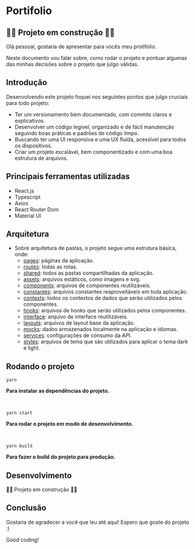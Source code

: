 # Portifolio

## 🚨🚨 Projeto em construção 🚨🚨

Olá pessoal, gostaria de apresentar para vocês meu protifolio.

Neste documento vou falar sobre, como rodar o projeto e pontuar algumas das minhas decisões sobre o projeto que julgo válidas.

## Introdução

Desenvolvendo este projeto foquei nos seguintes pontos que julgo cruciais para todo projeto:

- Ter um versionamento bem documentado, com commits claros e explicativos.
- Desenvolver um código legível, organizado e de fácil manutenção seguindo boas práticas e padrões de código limpo.
- Buscando ter uma UI responsiva e uma UX fluída, acessível para todos os dispositivos.
- Criar um projeto escalável, bem componentizado e com uma boa estrutura de arquivos.

## Principais ferramentas utilizadas

- React.js
- Typescript
- Axios
- React Router Dom
- Material UI

## Arquitetura

- Sobre arquitetura de pastas, o projeto segue uma estrutura básica, onde:
  - [pages](https://github.com/samuelrms/study-mui-with-ts/tree/main/src/shared/assets): páginas da aplicação.
  - [routes](https://github.com/samuelrms/study-mui-with-ts/tree/main/src/shared/assets): todas as rotas.
  - [shared](https://github.com/samuelrms/study-mui-with-ts/tree/main/src/shared): todos as pastas compartilhadas da aplicação.
  - [assets](https://github.com/samuelrms/study-mui-with-ts/tree/main/src/shared/assets): arquivos estáticos, como imagens e svg.
  - [components](https://github.com/samuelrms/study-mui-with-ts/tree/main/src/shared/components): arquivos de componentes reutilizáveis.
  - [constantes](https://github.com/samuelrms/study-mui-with-ts/tree/main/src/shared/components): arquivos constantes reaproveitáveis em toda aplicação.
  - [contexts](https://github.com/samuelrms/study-mui-with-ts/tree/main/src/shared/contexts): todos os contextos de dados que serão utilizados pelos componentes.
  - [hooks](https://github.com/samuelrms/study-mui-with-ts/tree/main/src/shared/hooks): arquivos de hooks que serão utilizados pelos componentes.
  - [interface](https://github.com/samuelrms/study-mui-with-ts/tree/main/src/shared/Interfaces): arquivo de interface reutilizáveis.
  - [layouts](https://github.com/samuelrms/study-mui-with-ts/tree/main/src/shared/layouts): arquivos de layout base da aplicação.
  - [mocks](https://github.com/samuelrms/study-mui-with-ts/tree/main/src/shared/mocks): dados armazenados localmente na aplicação e idiomas.
  - [services](https://github.com/samuelrms/study-mui-with-ts/tree/main/src/shared/services): configurações de consumo da API.
  - [styles](https://github.com/samuelrms/study-mui-with-ts/tree/main/src/shared/themes): arquivos de tema que são utilizados para aplicar o tema dark e light.
  
## Rodando o projeto
```
yarn
```
**Para instalar as dependências do projeto.**

<br>


```
yarn start
```
**Para rodar o projeto em modo de desenvolvimento.**

<br>

```
yarn build
```
**Para fazer o build do projeto para produção.**

## Desenvolvimento 

🚨🚨 Projeto em construção 🚨🚨

## Conclusão

Gostaria de agradecer a você que leu até aqui! Espero que goste do projeto :)

Good coding!
